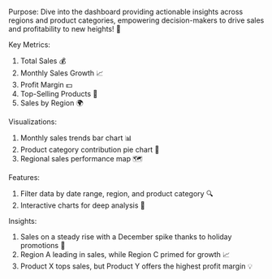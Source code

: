 Purpose: Dive into the dashboard providing actionable insights across regions and product categories, empowering decision-makers to drive sales and profitability to new heights! 🚀

Key Metrics:
1. Total Sales 💰
2. Monthly Sales Growth 📈
3. Profit Margin 💵
4. Top-Selling Products 🥇
5. Sales by Region 🌍

Visualizations:
1. Monthly sales trends bar chart 📊
2. Product category contribution pie chart 🥧
3. Regional sales performance map 🗺️

Features:
1. Filter data by date range, region, and product category 🔍
2. Interactive charts for deep analysis 🔬

Insights:
1. Sales on a steady rise with a December spike thanks to holiday promotions 🎄
2. Region A leading in sales, while Region C primed for growth 📈
3. Product X tops sales, but Product Y offers the highest profit margin 💡
